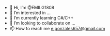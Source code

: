 - 👋 Hi, I’m @EMILG1808
- 👀 I’m interested in ...
- 🌱 I’m currently learning C#/C++
- 💞️ I’m looking to collaborate on ...
- 📫 How to reach me e.gonzales657@gmail.com

<!---
EMILG1808/EMILG1808 is a ✨ special ✨ repository because its `README.md` (this file) appears on your GitHub profile.
You can click the Preview link to take a look at your changes.
--->
